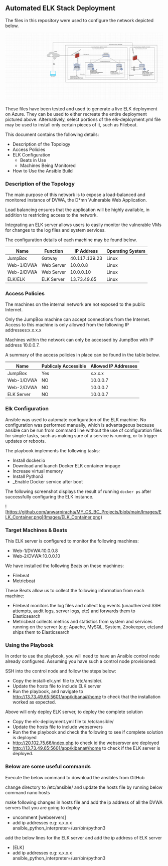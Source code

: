 ## Automated ELK Stack Deployment

The files in this repository were used to configure the network depicted below.

![https://github.com/anwarpiracha/MY_CS_BC_Projects/blob/main/Images/Project-1.1.drawio.png =450x450](Images/Project-1.1.drawio.png)

These files have been tested and used to generate a live ELK deployment on Azure. They can be used to either recreate the entire deployment pictured above. Alternatively, select portions of the elk-deployment.yml file may be used to install only certain pieces of it, such as Filebeat.

This document contains the following details:
- Description of the Topology
- Access Policies
- ELK Configuration
  - Beats in Use
  - Machines Being Monitored
- How to Use the Ansible Build


### Description of the Topology

The main purpose of this network is to expose a load-balanced and monitored instance of DVWA, the D*mn Vulnerable Web Application.

Load balancing ensures that the application will be highly available, in addition to restricting access to the network.


Integrating an ELK server allows users to easily monitor the vulnerable VMs for changes to the log files and system services.

The configuration details of each machine may be found below.


| Name       	| Function   	| IP Address    	| Operating System 	|
|------------	|------------	|---------------	|------------------	|
| JumpBox    	| Gatway     	| 40.117.139.23 	| Linux            	|
| Web-1/DVWA 	| Web Server 	| 10.0.0.8      	| Linux            	|
| Web-2/DVWA 	| Web Server 	| 10.0.0.10     	| Linux            	|
| ELK/ELK    	| ELK Server 	| 13.73.49.65    	| Linux            	|

### Access Policies

The machines on the internal network are not exposed to the public Internet. 

Only the JumpBox machine can accept connections from the Internet. Access to this machine is only allowed from the following IP addresses:x.x.x.x

Machines within the network can only be accessed by JumpBox with IP address 10.0.0.7.

A summary of the access policies in place can be found in the table below.

| Name       	| Publicaly Accessible  	| Allowed IP Addresses 	|
|------------	|-----------------------	|----------------------	|
| JumpBox    	| Yes                   	| x.x.x.x             	|
| Web-1/DVWA 	| NO                    	| 10.0.0.7             	|
| Web-2/DVWA 	| NO                    	| 10.0.0.7             	|
| ELK Server 	| NO                    	| 10.0.0.7             	|

### Elk Configuration

Ansible was used to automate configuration of the ELK machine. No configuration was performed manually, which is advantageous because ansible can be run from command line without the use of configuration files for simple tasks, such as making sure of a service is running, or to trigger updates or reboots.

The playbook implements the following tasks:
- Install docker.io
- Download and luanch Docker ELK container impage
- Increase virtual memory
- Install Python3
- _Enable Docker service after boot

The following screenshot displays the result of running `docker ps` after successfully configuring the ELK instance.

![https://github.com/anwarpiracha/MY_CS_BC_Projects/blob/main/Images/ELK_Container.png](Images/ELK_Container.png)

### Target Machines & Beats
This ELK server is configured to monitor the following machines:
- Web-1/DVWA:10.0.0.8
- Web-2/DVWA:10.0.0.10

We have installed the following Beats on these machines:
- Filebeat
- Metricbeat

These Beats allow us to collect the following information from each machine:
- Filebeat monitors the log files and collect log events (unautherized SSH attempts, audit logs, server logs, etc) and forwards them to Elasticsearch
- Metricbeat collects metrics and statistics from system and services running on the server (e.g: Apache, MySQL, System, Zookeeper, etc)and ships them to Elasticsearch

### Using the Playbook
In order to use the playbook, you will need to have an Ansible control node already configured. Assuming you have such a control node provisioned: 

SSH into the control node and follow the steps below:
- Copy the install-elk.yml file to /etc/ansible/.
- Update the hosts file to include ELK server
- Run the playbook, and navigate to http://13.73.49.65:5601/app/kibana#/home to check that the installation worked as expected.

Above will only deploy ELK server, to deploy the complete solution 
- Copy the elk-deployment.yml file to /etc/ansible/
- Update the hosts file to include webservers
- Run the the playbook and check the following to see if complete solution is deployed
- http://20.102.75.66/index.php  to check id the websersver are deployed
- http://13.73.49.65:5601/app/kibana#/home to check if the ELK server is deployed.


### Below are some useful commands
Execute the below command to download the ansibles from GitHub

change directory to /etc/ansible/ and update the hosts file by running below command
nano hosts

make following changes in hosts file and add the ip address of all the DVWA servers that you are going to deploy
- uncomment [webservers]
- add ip addresses e.g: x.x.x.x ansible_python_interpreter=/usr/bin/python3

add the below lines  for the ELK server and add the ip address of ELK server
- [ELK]
- add ip addresses e.g: x.x.x.x ansible_python_interpreter=/usr/bin/python3
